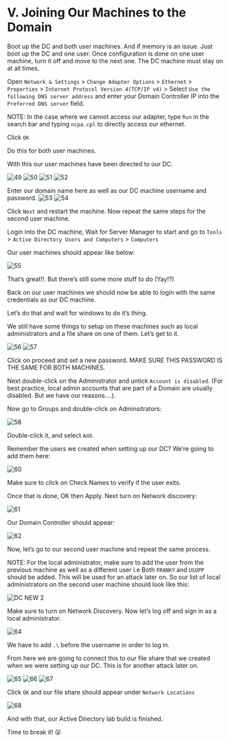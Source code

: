 # V. Joining Our Machines to the Domain

Boot up the DC and both user machines. And if memory is an issue. Just boot up the DC and one user. Once configuration is done on one user machine, turn it off and move to the next one. The DC machine must stay on at all times.

Open `Network & Settings` > `Change Adapter Options` > `Ethernet` > `Properties` > `Internet Protocol Version 4(TCP/IP v4)` > Select `Use the following DNS server address` and enter your Domain Controller IP into the `Preferred DNS server` field. 

NOTE: In the case where we cannot access our adapter,  type  `Run` in the search bar and typing `ncpa.cpl` to directly access our ethernet.

Click `OK`

Do this for both user machines.

With this our user machines have been directed to our DC.

![49](https://github.com/w1zzl3-06/TCM-Practical-Ethical-Hacking-Notes/assets/141921425/7cd419a8-bf0e-4ffb-a3dc-e3d244351854)
![50](https://github.com/w1zzl3-06/TCM-Practical-Ethical-Hacking-Notes/assets/141921425/aab0d273-694b-44c4-a8ba-16dec246a670)
![51](https://github.com/w1zzl3-06/TCM-Practical-Ethical-Hacking-Notes/assets/141921425/7d6791c7-029d-4f90-b437-5c50fb3e2897)
![52](https://github.com/w1zzl3-06/TCM-Practical-Ethical-Hacking-Notes/assets/141921425/b832b5c1-2651-4a43-aa81-4a6e20716f9e)

Enter our domain name here as well as our DC machine username and password.
![53](https://github.com/w1zzl3-06/TCM-Practical-Ethical-Hacking-Notes/assets/141921425/90fc82e0-6f75-4e9c-a985-6e0c6bcc1dcd)
![54](https://github.com/w1zzl3-06/TCM-Practical-Ethical-Hacking-Notes/assets/141921425/81699f8c-898b-4a8f-bb9c-fad6280f2737)


Click `Next` and restart the machine. Now repeat the same steps for the second user machine.

Login into the DC machine, Wait for Server Manager to start and go to `Tools` > `Active Directory Users and Computers` > `Computers`

Our user machines should appear like below:

![55](https://github.com/w1zzl3-06/TCM-Practical-Ethical-Hacking-Notes/assets/141921425/3384e2f6-2de7-4cd7-b190-362ca4988dbd)

That’s great!!. But there’s still some more stuff to do (Yay!?)

Back on our user machines we should now be able to login with the same credentials as our DC machine.

Let’s do that and wait for windows to do it’s thing.

We still have some things to setup on these machines such as local administrators and a file share on one of them. Let’s get to it.

![56](https://github.com/w1zzl3-06/TCM-Practical-Ethical-Hacking-Notes/assets/141921425/39c81db5-d8a3-4e00-875a-960dfb9eb882)
![57](https://github.com/w1zzl3-06/TCM-Practical-Ethical-Hacking-Notes/assets/141921425/0c518587-d898-4e0a-86a8-08580cd7bdab)

Click on proceed and set a new password. MAKE SURE THIS PASSWORD IS THE SAME FOR BOTH MACHINES.

Next double-click on the Administrator and untick `Account is disabled`. (For best practice, local admin accounts that are part of a Domain are usually disabled. But we have our reasons….).

Now go to Groups and double-click on Adminsitrators:

![58](https://github.com/w1zzl3-06/TCM-Practical-Ethical-Hacking-Notes/assets/141921425/c3316496-d050-4b31-9532-2f4a51ef84a4)

Double-click it, and select `Add`. 

Remember the users we created when setting up our DC? We’re going to add them here:

![60](https://github.com/w1zzl3-06/TCM-Practical-Ethical-Hacking-Notes/assets/141921425/33397b0c-2bf8-4cba-a2dc-882710239076)

Make sure to click on Check Names to verify if the user exits.

Once that is done, OK then Apply. Next turn on Network discovery:

![61](https://github.com/w1zzl3-06/TCM-Practical-Ethical-Hacking-Notes/assets/141921425/ecb03fde-e496-4e77-93fd-ae7d6817a1b5)

Our Domain Controller should appear:

![62](https://github.com/w1zzl3-06/TCM-Practical-Ethical-Hacking-Notes/assets/141921425/4b55f461-9a74-49c6-925c-6913fcf3ed2e)

Now, let’s go to our second user machine and repeat the same process.

NOTE: For the local administrator, make sure to add the user from the previous machine as well as a different user i.e Both `FRANKY` and `USOPP` should be added. This will be used for an attack later on. So our list of local administrators on the second user machine should look like this:

![DC NEW 2](https://github.com/w1zzl3-06/TCM-Practical-Ethical-Hacking-Notes/assets/141921425/1061545e-b252-4dd9-964f-80b57d6ab743)

Make sure to turn on Network Discovery. Now let’s log off and sign in as a local administrator.

![64](https://github.com/w1zzl3-06/TCM-Practical-Ethical-Hacking-Notes/assets/141921425/bb99e0a8-25be-432f-94b2-b9c14458a625)

We have to add `.\` before the username in order to log in.

From here we are going to connect this to our file share that we created when we were setting up our DC. This is for another attack later on.

![65](https://github.com/w1zzl3-06/TCM-Practical-Ethical-Hacking-Notes/assets/141921425/c0e0aeb3-bba6-495e-b287-f9f9feb8f4af)
![66](https://github.com/w1zzl3-06/TCM-Practical-Ethical-Hacking-Notes/assets/141921425/b7e75ab5-6998-43d1-9182-9145931cf123)
![67](https://github.com/w1zzl3-06/TCM-Practical-Ethical-Hacking-Notes/assets/141921425/ebad9e24-0584-4542-9963-f46e97badc3f)

Click `OK` and our file share should appear under `Network Locations`

![68](https://github.com/w1zzl3-06/TCM-Practical-Ethical-Hacking-Notes/assets/141921425/924850b9-4437-4465-9c91-8e43432af81d)

And with that, our Active Directory lab build is finished. 

Time to break it! 😮
